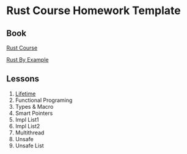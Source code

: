 # Rust Course Homework Template

## Book

[Rust Course](https://course.rs/advance/)

[Rust By Example](https://doc.rust-lang.org/rust-by-example)

## Lessons

1. [Lifetime](./ch1)
2. Functional Programing
3. Types & Macro
4. Smart Pointers
5. Impl List1
6. Impl List2
7. Multithread
8. Unsafe
9. Unsafe List
